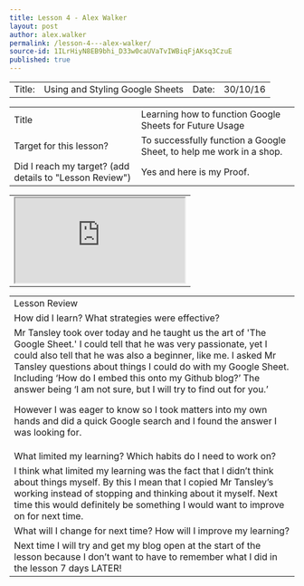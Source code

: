 ```yaml
---
title: Lesson 4 - Alex Walker
layout: post
author: alex.walker
permalink: /lesson-4---alex-walker/
source-id: 1ILrHiyN8EB9bhi_D33w0caUVaTvIWBiqFjAKsq3CzuE
published: true
---
```

<table>
  <tr>
    <td>Title:  </td>
    <td>Using and Styling Google Sheets</td>
    <td> Date:  </td>
    <td>30/10/16</td>
  </tr>
</table>


<table>
  <tr>
    <td>Title</td>
    <td>Learning how to function Google Sheets for Future Usage</td>
  </tr>
  <tr>
    <td>Target for this lesson?</td>
    <td>To successfully function a Google Sheet, to help me work in a shop.</td>
  </tr>
  <tr>
    <td>Did I reach my target? 
(add details to "Lesson Review")</td>
    <td>Yes and here is my Proof.</td>
  </tr>
</table>


<table>
  <tr>
    <td><iframe src="https://docs.google.com/spreadsheets/d/1Kdv6faxP1GgXb0eQf-W2uClGqUEVXkrym98WAmdV0MQ/pubhtml?widget=true&amp;headers=false"></iframe></td>
  </tr>
</table>


<table>
  <tr>
    <td>Lesson Review</td>
  </tr>
  <tr>
    <td>How did I learn? What strategies were effective? </td>
  </tr>
  <tr>
    <td>Mr Tansley took over today and he taught us the art of 'The Google Sheet.' I could tell that he was very passionate, yet I could also tell that he was also a beginner, like me. I asked Mr Tansley questions about things I could do with my Google Sheet. Including ‘How do I embed this onto my Github blog?’ The answer being ‘I am not sure, but I will try to find out for you.’

However I was eager to know so I took matters into my own hands and did a quick Google search and I found the answer I was looking for. </td>
  </tr>
  <tr>
    <td>What limited my learning? Which habits do I need to work on? </td>
  </tr>
  <tr>
    <td>I think what limited my learning was the fact that I didn’t think about things myself. By this I mean that I copied Mr Tansley’s working instead of stopping and thinking about it myself. Next time this would definitely be something I would want to improve on for next time. </td>
  </tr>
  <tr>
    <td>What will I change for next time? How will I improve my learning?</td>
  </tr>
  <tr>
    <td>Next time I will try and get my blog open at the start of the lesson because I don’t want to have to remember what I did in the lesson 7 days LATER!</td>
  </tr>
</table>


